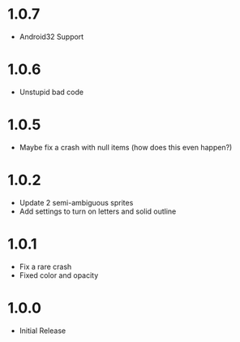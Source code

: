 # 1.0.7
- Android32 Support

# 1.0.6
- Unstupid bad code

# 1.0.5
- Maybe fix a crash with null items (how does this even happen?)

# 1.0.2
- Update 2 semi-ambiguous sprites
- Add settings to turn on letters and solid outline

# 1.0.1
- Fix a rare crash
- Fixed color and opacity

# 1.0.0
- Initial Release
